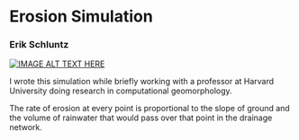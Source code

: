 # Erosion Simulation

### Erik Schluntz

[![IMAGE ALT TEXT HERE](http://img.youtube.com/vi/6kV7tfiWA8c/0.jpg)](http://www.youtube.com/watch?v=6kV7tfiWA8c)

I wrote this simulation while briefly working with a professor at Harvard University doing research in computational geomorphology. 

The rate of erosion at every point is proportional to the slope of ground and the volume of rainwater that would pass over that point in the drainage network.